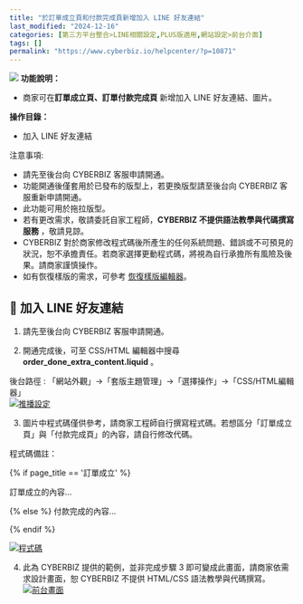 ```yaml
---
title: "於訂單成立頁和付款完成頁新增加入 LINE 好友連結"
last_modified: "2024-12-16"
categories: [第三方平台整合>LINE相關設定,PLUS版適用,網站設定>前台介面]
tags: []
permalink: "https://www.cyberbiz.io/helpcenter/?p=10871"
---
```


![](https://www.cyberbiz.io/helpcenter/wp-content/uploads/PLUS版1.png)
**功能說明：**  

* 商家可在**訂單成立頁、訂單付款完成頁** 新增加入 LINE 好友連結、圖片。

**操作目錄：**

* 加入 LINE 好友連結

注意事項:  

* 請先至後台向 CYBERBIZ 客服申請開通。
* 功能開通後僅套用於已發布的版型上，若更換版型請至後台向 CYBERBIZ 客服重新申請開通。
* 此功能可用於拖拉版型。
* 若有更改需求，敬請委託自家工程師，**CYBERBIZ 不提供語法教學與代碼撰寫服務** ，敬請見諒。
* CYBERBIZ 對於商家修改程式碼後所產生的任何系統問題、錯誤或不可預見的狀況，恕不承擔責任。若商家選擇更動程式碼，將視為自行承擔所有風險及後果。請商家謹慎操作。
* 如有恢復樣版的需求，可參考 [恢復樣版編輯器](https://www.cyberbiz.io/helpcenter/?p=3474)。



## 📌 加入 LINE 好友連結



1. 請先至後台向 CYBERBIZ 客服申請開通。


2. 開通完成後，可至 CSS/HTML 編輯器中搜尋**order_done_extra_content.liquid** 。  

後台路徑 : 「網站外觀」→「套版主題管理」→「選擇操作」→「CSS/HTML編輯器」  
[![推播設定](https://www.cyberbiz.io/support/wp-content/uploads/LINE加入好友推播-訂單成立付款完成頁05.png)](https://www.cyberbiz.io/support/wp-content/uploads/LINE加入好友推播-訂單成立付款完成頁05.png)



3. 圖片中程式碼僅供參考，請商家工程師自行撰寫程式碼。若想區分「訂單成立頁」與「付款完成頁」的內容，請自行修改代碼。   



程式碼備註：  

{% if page_title == '訂單成立' %} 
訂單成立的內容... 
{% else %} 付款完成的內容... 
{% endif %}




[![程式碼](https://www.cyberbiz.io/support/wp-content/uploads/LINE加入好友推播-訂單成立付款完成頁02.png)](https://www.cyberbiz.io/support/wp-content/uploads/LINE加入好友推播-訂單成立付款完成頁02.png)  



4. 此為 CYBERBIZ 提供的範例，並非完成步驟 3 即可變成此畫面，請商家依需求設計畫面，恕 CYBERBIZ 不提供 HTML/CSS 語法教學與代碼撰寫。  
[![前台畫面](https://www.cyberbiz.io/support/wp-content/uploads/LINE加入好友推播-訂單成立付款完成頁03.png)](https://www.cyberbiz.io/support/wp-content/uploads/LINE加入好友推播-訂單成立付款完成頁03.png)  

